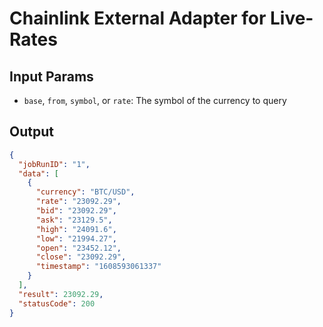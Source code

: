 # Chainlink External Adapter for Live-Rates

## Input Params

- `base`, `from`, `symbol`, or `rate`: The symbol of the currency to query

## Output

```json
{
  "jobRunID": "1",
  "data": [
    {
      "currency": "BTC/USD",
      "rate": "23092.29",
      "bid": "23092.29",
      "ask": "23129.5",
      "high": "24091.6",
      "low": "21994.27",
      "open": "23452.12",
      "close": "23092.29",
      "timestamp": "1608593061337"
    }
  ],
  "result": 23092.29,
  "statusCode": 200
}
```
